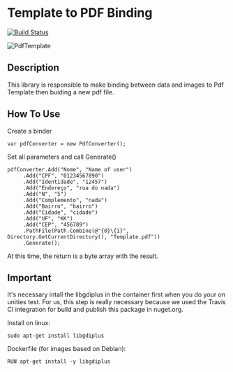 # Template to PDF Binding
[![Build Status](https://travis-ci.org/OleConsignado/otc-pdf-template.svg?branch=master)](https://travis-ci.org/OleConsignado/otc-pdf-template)

![PdfTemplate](https://github.com/OleConsignado/otc-pdf-template/blob/master/pdf.png)

## Description

This library is responsible to make binding between data and images to Pdf Template then buiding a new pdf file.

## How To Use

Create a binder

```var pdfConverter = new PdfConverter();```

Set all parameters and call Generate()
```
pdfConverter.Add("Nome", "Name of user")
	 .Add("CPF", "01234567890")
	 .Add("Identidade", "12457")
	 .Add("Endereço", "rua do nada")
	 .Add("N", "5")
	 .Add("Complemento", "nada")
	 .Add("Bairro", "bairro")
	 .Add("Cidade", "cidade")
	 .Add("UF", "KK")
	 .Add("CEP", "456789")
	 .PathFile(Path.Combine(@"{0}\{1}", Directory.GetCurrentDirectory(), "Template.pdf"))
	 .Generate(); 
```	 
At this time, the return is a byte array with the result. 

## Important

It's necessary intall the libgdiplus in the container first when you do your on unities test. For us, this step is really necessary because we used the Travis CI integration for build and publish this package in nuget.org.

Install on linux:

```sudo apt-get install libgdiplus```

Dockerfile (for images based on Debian):

```RUN apt-get install -y libgdiplus```
